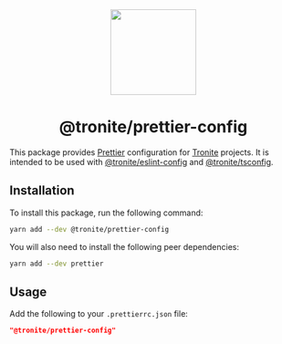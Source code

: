 <div align="center">
  <a href="https://tronite.com" target="_blank"><img src="https://tronite.com/images/logo.png" width="150" /></a>
  <h1>@tronite/prettier-config</h1>
</div>

This package provides [Prettier](https://prettier.io/) configuration for [Tronite](https://tronite.com) projects. It is intended to be used with [@tronite/eslint-config](https://github.com/tronite/eslint-config) and [@tronite/tsconfig](https://github.com/tronite/tsconfig).

## Installation

To install this package, run the following command:

```sh
yarn add --dev @tronite/prettier-config
```

You will also need to install the following peer dependencies:

```sh
yarn add --dev prettier
```

## Usage

Add the following to your `.prettierrc.json` file:

```json
"@tronite/prettier-config"
```
